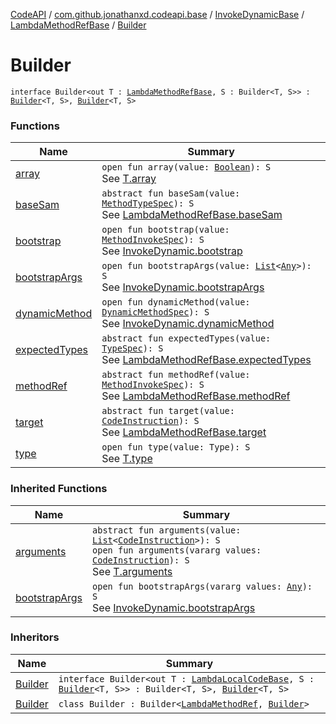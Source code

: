 [CodeAPI](../../../../index.md) / [com.github.jonathanxd.codeapi.base](../../../index.md) / [InvokeDynamicBase](../../index.md) / [LambdaMethodRefBase](../index.md) / [Builder](.)

# Builder

`interface Builder<out T : `[`LambdaMethodRefBase`](../index.md)`, S : Builder<T, S>> : `[`Builder`](../../-builder/index.md)`<T, S>, `[`Builder`](../../../-arguments-holder/-builder/index.md)`<T, S>`

### Functions

| Name | Summary |
|---|---|
| [array](array.md) | `open fun array(value: `[`Boolean`](https://kotlinlang.org/api/latest/jvm/stdlib/kotlin/-boolean/index.html)`): S`<br>See [T.array](array.md) |
| [baseSam](base-sam.md) | `abstract fun baseSam(value: `[`MethodTypeSpec`](../../../../com.github.jonathanxd.codeapi.common/-method-type-spec/index.md)`): S`<br>See [LambdaMethodRefBase.baseSam](../base-sam.md) |
| [bootstrap](bootstrap.md) | `open fun bootstrap(value: `[`MethodInvokeSpec`](../../../../com.github.jonathanxd.codeapi.common/-method-invoke-spec/index.md)`): S`<br>See [InvokeDynamic.bootstrap](../../../-invoke-dynamic/bootstrap.md) |
| [bootstrapArgs](bootstrap-args.md) | `open fun bootstrapArgs(value: `[`List`](https://kotlinlang.org/api/latest/jvm/stdlib/kotlin.collections/-list/index.html)`<`[`Any`](https://kotlinlang.org/api/latest/jvm/stdlib/kotlin/-any/index.html)`>): S`<br>See [InvokeDynamic.bootstrapArgs](../../../-invoke-dynamic/bootstrap-args.md) |
| [dynamicMethod](dynamic-method.md) | `open fun dynamicMethod(value: `[`DynamicMethodSpec`](../../../../com.github.jonathanxd.codeapi.common/-dynamic-method-spec/index.md)`): S`<br>See [InvokeDynamic.dynamicMethod](../../../-invoke-dynamic/dynamic-method.md) |
| [expectedTypes](expected-types.md) | `abstract fun expectedTypes(value: `[`TypeSpec`](../../../-type-spec/index.md)`): S`<br>See [LambdaMethodRefBase.expectedTypes](../expected-types.md) |
| [methodRef](method-ref.md) | `abstract fun methodRef(value: `[`MethodInvokeSpec`](../../../../com.github.jonathanxd.codeapi.common/-method-invoke-spec/index.md)`): S`<br>See [LambdaMethodRefBase.methodRef](../method-ref.md) |
| [target](target.md) | `abstract fun target(value: `[`CodeInstruction`](../../../../com.github.jonathanxd.codeapi/-code-instruction.md)`): S`<br>See [LambdaMethodRefBase.target](../target.md) |
| [type](type.md) | `open fun type(value: Type): S`<br>See [T.type](type.md) |

### Inherited Functions

| Name | Summary |
|---|---|
| [arguments](../../../-arguments-holder/-builder/arguments.md) | `abstract fun arguments(value: `[`List`](https://kotlinlang.org/api/latest/jvm/stdlib/kotlin.collections/-list/index.html)`<`[`CodeInstruction`](../../../../com.github.jonathanxd.codeapi/-code-instruction.md)`>): S`<br>`open fun arguments(vararg values: `[`CodeInstruction`](../../../../com.github.jonathanxd.codeapi/-code-instruction.md)`): S`<br>See [T.arguments](../../../-arguments-holder/-builder/arguments.md) |
| [bootstrapArgs](../../-builder/bootstrap-args.md) | `open fun bootstrapArgs(vararg values: `[`Any`](https://kotlinlang.org/api/latest/jvm/stdlib/kotlin/-any/index.html)`): S`<br>See [InvokeDynamic.bootstrapArgs](../../../-invoke-dynamic/bootstrap-args.md) |

### Inheritors

| Name | Summary |
|---|---|
| [Builder](../../-lambda-local-code-base/-builder/index.md) | `interface Builder<out T : `[`LambdaLocalCodeBase`](../../-lambda-local-code-base/index.md)`, S : `[`Builder`](../../-lambda-local-code-base/-builder/index.md)`<T, S>> : Builder<T, S>, `[`Builder`](../../../-arguments-holder/-builder/index.md)`<T, S>` |
| [Builder](../../../-invoke-dynamic/-lambda-method-ref/-builder/index.md) | `class Builder : Builder<`[`LambdaMethodRef`](../../../-invoke-dynamic/-lambda-method-ref/index.md)`, `[`Builder`](../../../-invoke-dynamic/-lambda-method-ref/-builder/index.md)`>` |

